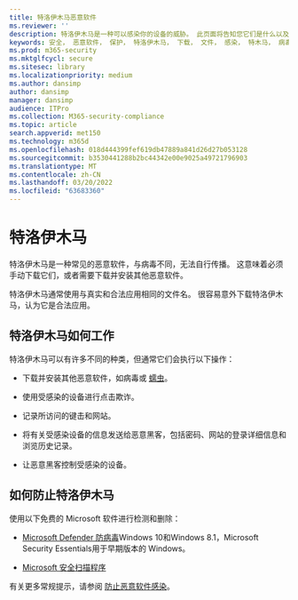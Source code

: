 ```yaml
---
title: 特洛伊木马恶意软件
ms.reviewer: ''
description: 特洛伊木马是一种可以感染你的设备的威胁。 此页面将告知您它们是什么以及如何删除它们。
keywords: 安全， 恶意软件， 保护， 特洛伊木马， 下载， 文件， 感染， 特木马， 病毒， 保护， 清理， 删除， 反恶意软件， 防病毒， WDSI， MMPC， Microsoft 恶意软件防护中心， 恶意软件类型
ms.prod: m365-security
ms.mktglfcycl: secure
ms.sitesec: library
ms.localizationpriority: medium
ms.author: dansimp
author: dansimp
manager: dansimp
audience: ITPro
ms.collection: M365-security-compliance
ms.topic: article
search.appverid: met150
ms.technology: m365d
ms.openlocfilehash: 018d444399fef619db47889a841d26d27b053128
ms.sourcegitcommit: b3530441288b2bc44342e00e9025a49721796903
ms.translationtype: MT
ms.contentlocale: zh-CN
ms.lasthandoff: 03/20/2022
ms.locfileid: "63683360"
---
```

# <a name="trojans"></a>特洛伊木马

特洛伊木马是一种常见的恶意软件，与病毒不同，无法自行传播。 这意味着必须手动下载它们，或者需要下载并安装其他恶意软件。

特洛伊木马通常使用与真实和合法应用相同的文件名。 很容易意外下载特洛伊木马，认为它是合法应用。

## <a name="how-trojans-work"></a>特洛伊木马如何工作

特洛伊木马可以有许多不同的种类，但通常它们会执行以下操作：

- 下载并安装其他恶意软件，如病毒或 [蠕虫](worms-malware.md)。

- 使用受感染的设备进行点击欺诈。

- 记录所访问的键击和网站。

- 将有关受感染设备的信息发送给恶意黑客，包括密码、网站的登录详细信息和浏览历史记录。

- 让恶意黑客控制受感染的设备。

## <a name="how-to-protect-against-trojans"></a>如何防止特洛伊木马

使用以下免费的 Microsoft 软件进行检测和删除：

- [Microsoft Defender 防病毒](/microsoft-365/security/defender-endpoint/microsoft-defender-antivirus-in-windows-10)Windows 10和Windows 8.1，Microsoft Security Essentials用于早期版本的 Windows。[](https://www.microsoft.com/download/details.aspx?id=5201)

- [Microsoft 安全扫描程序](safety-scanner-download.md)

有关更多常规提示，请参阅 [防止恶意软件感染](prevent-malware-infection.md)。